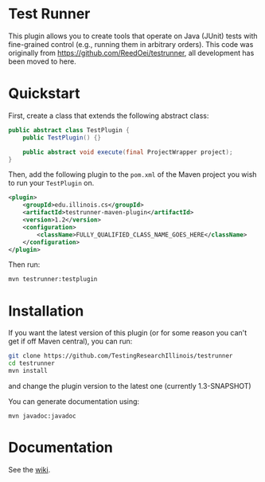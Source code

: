 # Test Runner

This plugin allows you to create tools that operate on Java (JUnit) tests with fine-grained control (e.g., running them in arbitrary orders).
This code was originally from https://github.com/ReedOei/testrunner, all development has been moved to here.

# Quickstart

First, create a class that extends the following abstract class:

```java
public abstract class TestPlugin {
    public TestPlugin() {}

    public abstract void execute(final ProjectWrapper project);
}
```

Then, add the following plugin to the `pom.xml` of the Maven project you wish to run your `TestPlugin` on.

```xml
<plugin>
    <groupId>edu.illinois.cs</groupId>
    <artifactId>testrunner-maven-plugin</artifactId>
    <version>1.2</version>
    <configuration>
        <className>FULLY_QUALIFIED_CLASS_NAME_GOES_HERE</className>
    </configuration>
</plugin>
```

Then run:

```
mvn testrunner:testplugin
```

# Installation

If you want the latest version of this plugin (or for some reason you can't get if off Maven central), you can run:

```bash
git clone https://github.com/TestingResearchIllinois/testrunner
cd testrunner
mvn install
```

and change the plugin version to the latest one (currently 1.3-SNAPSHOT)

You can generate documentation using:
```
mvn javadoc:javadoc
```
# Documentation

See the [wiki](https://github.com/TestingResearchIllinois/testrunner/wiki).

